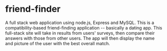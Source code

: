 # friend-finder
A full stack web application using node.js, Express and MySQL. This is a compatibility-based friend-finding application -- basically a dating app. This full-stack site will take in results from users' surveys, then compare their answers with those from other users. The app will then display the name and picture of the user with the best overall match.
